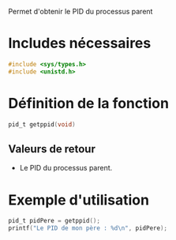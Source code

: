 Permet d'obtenir le PID du processus parent

# Includes nécessaires
```c
#include <sys/types.h>
#include <unistd.h>
```

# Définition de la fonction
```c
pid_t getppid(void)
```

## Valeurs de retour
- Le PID du processus parent.

# Exemple d'utilisation
```c
pid_t pidPere = getppid();
printf("Le PID de mon père : %d\n", pidPere);
```
